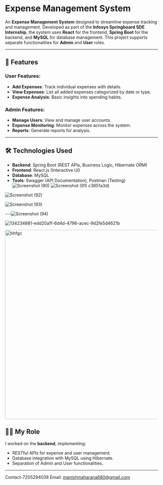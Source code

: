 # Expense Management System

An **Expense Management System** designed to streamline expense tracking and management. Developed as part of the **Infosys Springboard SDE Internship**, the system uses **React** for the frontend, **Spring Boot** for the backend, and **MySQL** for database management. This project supports separate functionalities for **Admin** and **User** roles.

---

## 🚀 Features

### User Features:
- **Add Expenses**: Track individual expenses with details.
- **View Expenses**: List all added expenses categorized by date or type.
- **Expense Analysis**: Basic insights into spending habits.

### Admin Features:
- **Manage Users**: View and manage user accounts.
- **Expense Monitoring**: Monitor expenses across the system.
- **Reports**: Generate reports for analysis.

---

## 🛠️ Technologies Used

- **Backend**: Spring Boot (REST APIs, Business Logic, Hibernate ORM)
- **Frontend**: React.js (Interactive UI)
- **Database**: MySQL
- **Tools**: Swagger (API Documentation), Postman (Testing)
![Screenshot (90)](https://github.com/user-attachments/assets/21effbe3-51a9-4075-bdfd-55b7e75faf0a)
![Screenshot (91)](https://github.com/user-attachments/assets/4bd6ace8-f6cc-45f7-a169-072ad1e47311)
c3851a3d)

![Screenshot (92)](https://github.com/user-attachments/assets/856df17f-4288-4596-a27c-742a54ebba38)

![Screenshot (93)](https://github.com/user-attachments/assets/41d57e05-86ab-4aa4-b942-95c394ef8b3d)

---![Screenshot (94)](https://github.com/user-attachments/assets/ca96faf0-5d34-437d-9a86-b87ba12fd295)

![134234881-edd20a1f-6d4d-4796-acec-9d2fe5d4621b](https://github.com/user-attachments/assets/4a00450b-6c7c-4487-be84-19cb0f2033a6)

<img width="624" alt="hhfgc" src="https://github.com/user-attachments/assets/f8bcd3e3-ae69-4551-af6e-f1c4240d9d30" />



## 🧑‍💻 My Role

I worked on the **backend**, implementing:
- RESTful APIs for expense and user management.
- Database integration with MySQL using Hibernate.
- Separation of Admin and User functionalities.
---- ----------------- ----------------- -------------------------------
Contact-7205294038              Email: manishmaharana680@gmail.com
